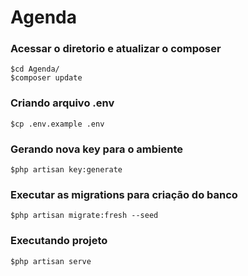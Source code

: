 # Agenda


### Acessar o diretorio e atualizar o composer
```
$cd Agenda/
$composer update
```


### Criando arquivo .env
```
$cp .env.example .env 
```

### Gerando nova key para o ambiente
```
$php artisan key:generate
```

### Executar as migrations para criação do banco
```
$php artisan migrate:fresh --seed 
```

### Executando projeto
```
$php artisan serve
```

